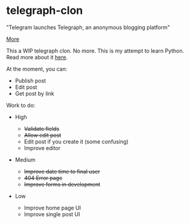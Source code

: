 # telegraph-clon

"Telegram launches Telegraph, an anonymous blogging platform"

[More](http://www.theverge.com/2016/11/23/13728726/telegram-anonymous-blogging-platform-telegraph)

This a WIP telegraph clon. No more. This is my attempt to learn Python. Read more about it [here](https://github.com/franciscogo/learning-python).

At the moment, you can:

* Publish post
* Edit post
* Get post by link

Work to do:

* High
	* ~~Validate fields~~
	* ~~Allow edit post~~
	* Edit post if you create it (some confusing)
	* Improve editor

* Medium
	* ~~Improve date time to final user~~
	* ~~404 Error page~~
	* ~~Improve forms in development~~
	
* Low
	* Improve home page UI
	* Improve single post UI